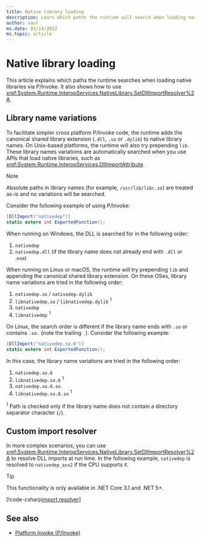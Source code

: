 ```yaml
---
title: Native library loading
description: Learn which paths the runtime will search when loading native libraries via P/Invoke. Also learn how to use SetDllImportResolver.
author: saul
ms.date: 03/14/2022
ms.topic: article
---
```


# Native library loading

This article explains which paths the runtime searches when loading native libraries via P/Invoke. It also shows how to use
<xref:System.Runtime.InteropServices.NativeLibrary.SetDllImportResolver%2A>.

## Library name variations

To facilitate simpler cross platform P/Invoke code, the runtime adds the canonical shared library extension (`.dll`, `.so` or `.dylib`) to native library names. On Unix-based platforms, the runtime will also try prepending `lib`. These library names variations are automatically searched when you use APIs that load native libraries, such as <xref:System.Runtime.InteropServices.DllImportAttribute>.

> [!NOTE]
> Absolute paths in library names (for example, `/usr/lib/libc.so`) are treated as-is and no variations will be searched.

Consider the following example of using P/Invoke:

```csharp
[DllImport("nativedep")]
static extern int ExportedFunction();
```

When running on Windows, the DLL is searched for in the following order:

1. `nativedep`
1. `nativedep.dll` (if the library name does not already end with `.dll` or .`exe`)

When running on Linux or macOS, the runtime will try prepending `lib` and appending the canonical shared library extension. On these OSes, library name variations are tried in the following order:

1. `nativedep.so` / `nativedep.dylib`
1. `libnativedep.so` / `libnativedep.dylib` <sup>1</sup>
1. `nativedep`
1. `libnativedep` <sup>1</sup>

On Linux, the search order is different if the library name ends with `.so` or contains `.so.` (note the trailing `.`). Consider the following example:

```csharp
[DllImport("nativedep.so.6")]
static extern int ExportedFunction();
```

In this case, the library name variations are tried in the following order:

1. `nativedep.so.6`
1. `libnativedep.so.6` <sup>1</sup>
1. `nativedep.so.6.so`
1. `libnativedep.so.6.so` <sup>1</sup>

<sup>1</sup> Path is checked only if the library name does not contain a directory separator character (`/`).

## Custom import resolver

In more complex scenarios, you can use <xref:System.Runtime.InteropServices.NativeLibrary.SetDllImportResolver%2A> to resolve DLL imports at run time. In the following example, `nativedep` is resolved to `nativedep_avx2` if the CPU supports it.

> [!TIP]
> This functionality is only available in .NET Core 3.1 and .NET 5+.

[!code-csharp[import resolver](~/samples/snippets/standard/interop/pinvoke/import-resolver/Program.cs)]

## See also

- [Platform Invoke (P/Invoke)](pinvoke.md)
